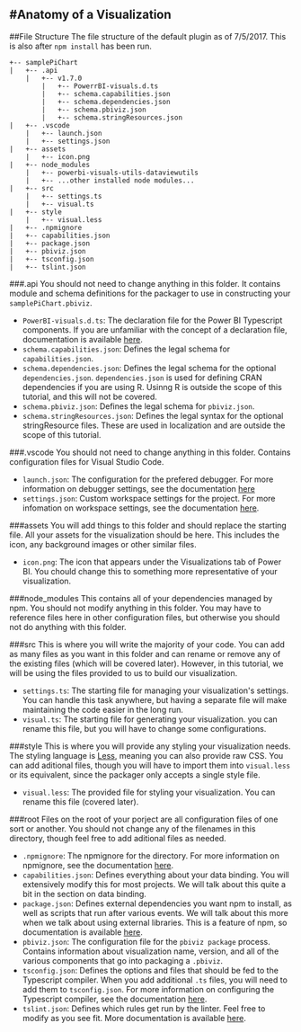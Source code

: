 #Anatomy of a Visualization
---

##File Structure
The file structure of the default plugin as of 7/5/2017. This is also after `npm install` has been run.

```
+-- samplePiChart
|   +-- .api
    |   +-- v1.7.0
        |   +-- PowerrBI-visuals.d.ts
        |   +-- schema.capabilities.json
        |   +-- schema.dependencies.json
        |   +-- schema.pbiviz.json
        |   +-- schema.stringResources.json
|   +-- .vscode
    |   +-- launch.json
    |   +-- settings.json
|   +-- assets
    |   +-- icon.png
|   +-- node_modules
    |   +-- powerbi-visuals-utils-dataviewutils
    |   +-- ...other installed node modules...
|   +-- src
    |   +-- settings.ts
    |   +-- visual.ts
|   +-- style
    |   +-- visual.less
|   +-- .npmignore
|   +-- capabilities.json
|   +-- package.json
|   +-- pbiviz.json
|   +-- tsconfig.json
|   +-- tslint.json
```

###.api
You should not need to change anything in this folder. It contains module and schema definitions for the packager to use in constructing your `samplePiChart.pbiviz`.

*   `PowerBI-visuals.d.ts`: The declaration file for the Power BI Typescript components. If you are unfamiliar with the concept of a declaration file, documentation is available [here](https://www.typescriptlang.org/docs/handbook/declaration-files/introduction.html).
*   `schema.capabilities.json`: Defines the legal schema for `capabilities.json`.
*   `schema.dependencies.json`: Defines the legal schema for the optional `dependencies.json`. `dependencies.json` is used for defining CRAN dependencies if you are using R. Usinng R is outside the scope of this tutorial, and this will not be covered.
*   `schema.pbiviz.json`: Defines the legal schema for `pbiviz.json`.
*   `schema.stringResources.json`: Defines the legal syntax for the optional stringResource files. These are used in localization and are outside the scope of this tutorial.

###.vscode
You should not need to change anything in this folder. Contains configuration files for Visual Studio Code.

*   `launch.json`: The configuration for the prefered debugger. For more information on debugger settings, see the documentation [here](https://code.visualstudio.com/docs/editor/debugging)
*   `settings.json`: Custom workspace settings for the project. For more infomation on workspace settings, see the documentation [here](https://code.visualstudio.com/docs/getstarted/settings).

###assets
You will add things to this folder and should replace the starting file. All your assets for the visualization should be here. This includes the icon, any background images or other similar files.

*   `icon.png`: The icon that appears under the Visualizations tab of Power BI. You chould change this to something more representative of your visualization.

###node_modules
This contains all of your dependencies managed by npm. You should not modify anything in this folder. You may have to reference files here in other configuration files, but otherwise you should not do anything with this folder.

###src
This is where you will write the majority of your code. You can add as many files as you want in this folder and can rename or remove any of the existing files (which will be covered later). However, in this tutorial, we will be using the files provided to us to build our visualization.

*   `settings.ts`: The starting file for managing your visualization's settings. You can handle this task anywhere, but having a separate file will make maintaining the code easier in the long run.
*   `visual.ts`: The starting file for generating your visualization. you can rename this file, but you will have to change some configurations.

###style
This is where you will provide any styling your visualization needs. The styling language is [Less](http://lesscss.org/), meaning you can also provide raw CSS. You can add aditional files, though you will have to import them into `visual.less` or its equivalent, since the packager only accepts a single style file.

*   `visual.less`: The provided file for styling your visualization. You can rename this file (covered later).

###root
Files on the root of your porject are all configuration files of one sort or another. You should not change any of the filenames in this directory, though feel free to add aditional files as needed.

*   `.npmignore`: The npmignore for the directory. For more information on npmignore, see the documentation [here](https://docs.npmjs.com/misc/developers#keeping-files-out-of-your-package).
*   `capabilities.json`: Defines everything about your data binding. You will extensively modify this for most projects. We will talk about this quite a bit in the section on data binding.
*   `package.json`: Defines external dependencies you want npm to install, as well as scripts that run after various events. We will talk about this more when we talk about using external libraries. This is a feature of npm, so documentation is available [here](https://docs.npmjs.com/files/package.json).
*   `pbiviz.json`: The configuration file for the `pbiviz package` process. Contains information about visualization name, version, and all of the various components that go into packaging a `.pbiviz`.
*   `tsconfig.json`: Defines the options and files that should be fed to the Typescript compiler. When you add additional `.ts` files, you will need to add them to `tsconfig.json`. For more information on configuring the Typescript compiler, see the documentation [here](https://www.typescriptlang.org/docs/handbook/tsconfig-json.html).
*   `tslint.json`: Defines which rules get run by the linter. Feel free to modify as you see fit. More documentation is available [here](https://palantir.github.io/tslint/usage/tslint-json/).
